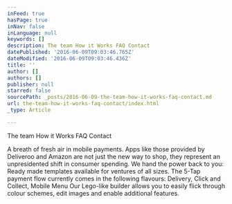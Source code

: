 ```yaml
---
inFeed: true
hasPage: true
inNav: false
inLanguage: null
keywords: []
description: The team How it Works FAQ Contact
datePublished: '2016-06-09T09:03:46.765Z'
dateModified: '2016-06-09T09:03:46.436Z'
title: ''
author: []
authors: []
publisher: null
starred: false
sourcePath: _posts/2016-06-09-the-team-how-it-works-faq-contact.md
url: the-team-how-it-works-faq-contact/index.html
_type: Article

---
```

The team How it Works FAQ Contact

A breath of fresh air in mobile payments. Apps like those provided by Deliveroo and Amazon are not just the new way to shop, they represent an unpresidented shift in consumer spending. We hand the power back to you: Ready made templates available for ventures of all sizes. The 5-Tap payment flow currently comes in the following flavours: Delivery, Click and Collect, Mobile Menu Our Lego-like builder allows you to easily flick through colour schemes, edit images and enable additional features.